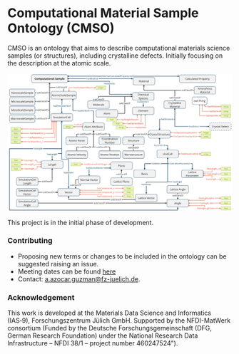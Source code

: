 # Computational Material Sample Ontology (CMSO)
CMSO is an ontology that aims to describe computational materials science samples (or structures), including crystalline defects. Initially focusing on the description at the atomic scale.

![Schematic representation of CMSO](images/CMSO.jpg)

This project is in the initial phase of development. 

### Contributing
- Proposing new terms or changes to be included in the ontology can be suggested raising an issue.
- Meeting dates can be found [here](https://github.com/Materials-Data-Science-and-Informatics/cmso-ontology/wiki)
- Contact: [a.azocar.guzman@fz-juelich.de](mailto:a.azocar.guzman@fz-juelich.de).

### Acknowledgement
This work is developed at the Materials Data Science and Informatics (IAS‑9), Forschungszentrum Jülich GmbH. Supported by the NFDI-MatWerk consortium (Funded by the Deutsche Forschungsgemeinschaft (DFG, German Research Foundation) under the National Research Data Infrastructure – NFDI 38/1 – project number 460247524"). 
